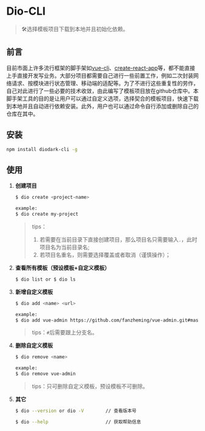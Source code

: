 # Dio-CLI

> 🛠️选择模板项目下载到本地并且初始化依赖。

## 前言

目前市面上许多流行框架的脚手架如[vue-cli](https://github.com/vuejs/vue-cli)、[create-react-app](https://github.com/facebook/create-react-app)等，都不能直接上手直接开发写业务。大部分项目都需要自己进行一些前置工作，例如二次封装网络请求、按模块进行状态管理、移动端的适配等。为了不进行这些重复性的劳作，自己对此进行了一些必要的技术收敛，由此编写了模板项目放在github仓库中。本脚手架工具的目的是让用户可以通过自定义选项，选择契合的模板项目，快速下载到本地并且自动进行依赖安装。此外，用户也可以通过命令自行添加或删除自己的仓库在其中。

## 安装

```bash
npm install diodark-cli -g
```

## 使用

1. **创建项目**

	```bash
	$ dio create <project-name>
	
	example:
	$ dio create my-project
	```

	> ​	tips：
	>
	> 1. 若需要在当前目录下直接创建项目，那么项目名只需要输入`.`，此时项目名为当前目录名;
	> 2. 若项目名重名，则需要选择覆盖或者取消（谨慎操作）；

2. **查看所有模板（预设模板+自定义模板）**

	```bash
	$ dio list or $ dio ls
	```

3. **新增自定义模板**

	```bash
	$ dio add <name> <url>
	
	example:
	$ dio add vue-admin https://github.com/fanzheming/vue-admin.git#master
	```

	> ​	tips：`#`后需要跟上分支名。

4. **删除自定义模板**

	```bash
	$ dio remove <name>
	
	example:
	$ dio remove vue-admin
	```

	> ​	tips：只可删除自定义模板，预设模板不可删除。

5. **其它**

	```bash
	$ dio --version or dio -V        // 查看版本号
	
	$ dio --help                     // 获取帮助信息
	```

	